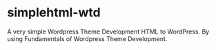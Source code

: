 # simplehtml-wtd
A very simple Wordpress Theme Development HTML to WordPress. By using Fundamentals of Wordpress Theme Development.
